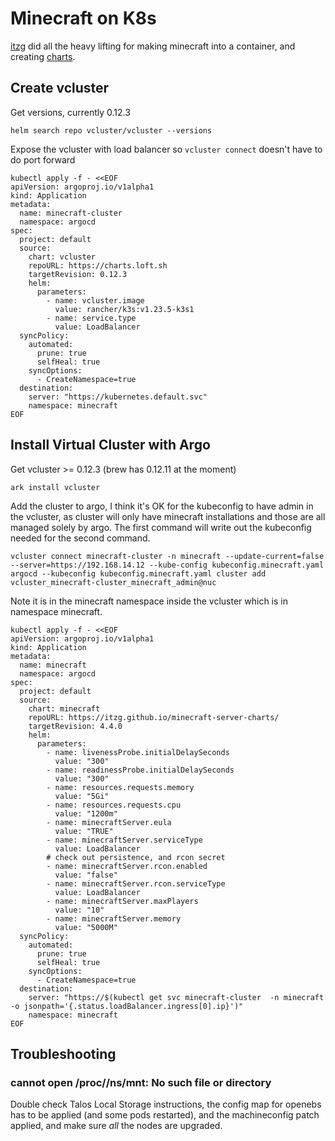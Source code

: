# Minecraft on K8s

[itzg](https://github.com/itzg/docker-minecraft-server/blob/master/README.md) did all the heavy lifting for making minecraft into a container, and creating [charts](https://github.com/itzg/minecraft-server-charts/tree/master/charts/minecraft-proxy).

## Create vcluster

Get versions, currently 0.12.3

```
helm search repo vcluster/vcluster --versions
```

Expose the vcluster with load balancer so `vcluster connect` doesn't have to do port forward

```
kubectl apply -f - <<EOF
apiVersion: argoproj.io/v1alpha1
kind: Application
metadata:
  name: minecraft-cluster
  namespace: argocd
spec:
  project: default
  source:
    chart: vcluster
    repoURL: https://charts.loft.sh
    targetRevision: 0.12.3
    helm:
      parameters:
        - name: vcluster.image
          value: rancher/k3s:v1.23.5-k3s1
        - name: service.type
          value: LoadBalancer
  syncPolicy:
    automated:
      prune: true
      selfHeal: true
    syncOptions:
      - CreateNamespace=true
  destination:
    server: "https://kubernetes.default.svc"
    namespace: minecraft
EOF
```

## Install Virtual Cluster with Argo

Get vcluster >= 0.12.3 (brew has 0.12.11 at the moment)

```
ark install vcluster
```

Add the cluster to argo, I think it's OK for the kubeconfig to have admin in the vcluster, as cluster will only have minecraft installations and those are all managed solely by argo.
The first command will write out the kubeconfig needed for the second command.

```
vcluster connect minecraft-cluster -n minecraft --update-current=false --server=https://192.168.14.12 --kube-config kubeconfig.minecraft.yaml
argocd --kubeconfig kubeconfig.minecraft.yaml cluster add  vcluster_minecraft-cluster_minecraft_admin@nuc
```

Note it is in the minecraft namespace inside the vcluster which is in namespace minecraft.

```
kubectl apply -f - <<EOF
apiVersion: argoproj.io/v1alpha1
kind: Application
metadata:
  name: minecraft
  namespace: argocd
spec:
  project: default
  source:
    chart: minecraft
    repoURL: https://itzg.github.io/minecraft-server-charts/
    targetRevision: 4.4.0
    helm:
      parameters:
        - name: livenessProbe.initialDelaySeconds
          value: "300"
        - name: readinessProbe.initialDelaySeconds
          value: "300"
        - name: resources.requests.memory
          value: "5Gi"
        - name: resources.requests.cpu
          value: "1200m"
        - name: minecraftServer.eula
          value: "TRUE"
        - name: minecraftServer.serviceType
          value: LoadBalancer
        # check out persistence, and rcon secret
        - name: minecraftServer.rcon.enabled
          value: "false"
        - name: minecraftServer.rcon.serviceType
          value: LoadBalancer
        - name: minecraftServer.maxPlayers
          value: "10"
        - name: minecraftServer.memory
          value: "5000M"
  syncPolicy:
    automated:
      prune: true
      selfHeal: true
    syncOptions:
      - CreateNamespace=true
  destination:
    server: "https://$(kubectl get svc minecraft-cluster  -n minecraft -o jsonpath='{.status.loadBalancer.ingress[0].ip}')"
    namespace: minecraft
EOF
```

## Troubleshooting

### cannot open /proc//ns/mnt: No such file or directory

Double check Talos Local Storage instructions, the config map for openebs has to be applied (and some pods restarted), and the machineconfig patch applied, and make sure _all_ the nodes are upgraded.
